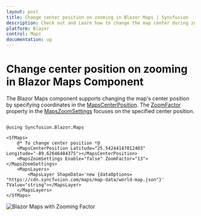 ```yaml
---
layout: post
title: Change center position on zooming in Blazor Maps | Syncfusion
description: Check out and Learn how to change the map center during zooming in the Syncfusion Blazor Maps component.
platform: Blazor
control: Maps
documentation: ug
---
```


# Change center position on zooming in Blazor Maps Component

The Blazor Maps component supports changing the map's center position by specifying coordinates in the [MapsCenterPosition](https://help.syncfusion.com/cr/blazor/Syncfusion.Blazor.Maps.MapsCenterPosition.html). The [ZoomFactor](https://help.syncfusion.com/cr/blazor/Syncfusion.Blazor.Maps.MapsZoomSettings.html#Syncfusion_Blazor_Maps_MapsZoomSettings_ZoomFactor) property in the [MapsZoomSettings](https://help.syncfusion.com/cr/blazor/Syncfusion.Blazor.Maps.MapsZoomSettings.html) focuses on the specified center position.

```cshtml

@using Syncfusion.Blazor.Maps

<SfMaps>
    @* To change center position *@
    <MapsCenterPosition Latitude="25.54244147012483" Longitude="-89.62646484375"></MapsCenterPosition>
    <MapsZoomSettings Enable="false" ZoomFactor="13"></MapsZoomSettings>
    <MapsLayers>
        <MapsLayer ShapeData='new {dataOptions= "https://cdn.syncfusion.com/maps/map-data/world-map.json"}' TValue="string"></MapsLayer>
    </MapsLayers>
</SfMaps>

```

![Blazor Maps with Zooming Factor](../images/blazor-maps-zooming.PNG)

